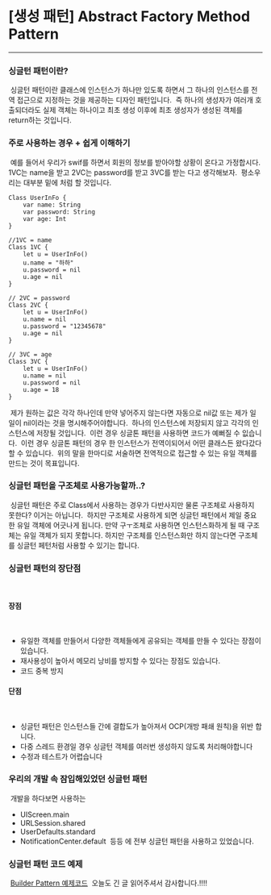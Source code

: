 # [생성 패턴] Abstract Factory Method Pattern
---

### 싱글턴 패턴이란?
​
싱글턴 패턴이란 클래스에 인스턴스가 하나만 있도록 하면서 그 하나의 인스턴스를 전역 접근으로 지정하는 것을 제공하는 디자인 패턴입니다.
​
즉 하나의 생성자가 여러개 호출되더라도 실제 객체는 하나이고 최초 생성 이후에 최초 생성자가 생성된 객체를 return하는 것입니다.
​
### 주로 사용하는 경우 + 쉽게 이해하기
​
예를 들어서 우리가 swif를 하면서 회원의 정보를 받아야할 상황이 온다고 가정합시다.
​
1VC는 name을 받고 2VC는 password를 받고 3VC를 받는 다고 생각해보자.
​
평소우리는 대부분 밑에 처럼 할 것입니다.
​
```
Class UserInFo {
    var name: String
    var password: String
    var age: Int
}
​
//1VC = name
Class 1VC {
    let u = UserInFo()
    u.name = "하하"
    u.password = nil
    u.age = nil
}
​
// 2VC = password
Class 2VC {
    let u = UserInFo()
    u.name = nil
    u.password = "12345678"
    u.age = nil
}
​
// 3VC = age
Class 3VC {
    let u = UserInFo()
    u.name = nil
    u.password = nil
    u.age = 18
}
```
​
제가 원하는 값은 각각 하나인데 만약 넣어주지 않는다면 자동으로 nil값 또는 제가 일일이 nil이라는 것을 명시해주어야합니다.
​
하나의 인스턴스에 저장되지 않고 각각의 인스턴스에 저장될 것입니다.
​
이런 경우 싱글톤 패턴을 사용하면 코드가 예뻐질 수 잆습니다.
​
이런 경우 싱글톤 패턴의 경우 한 인스턴스가 전역이되어서 어떤 클래스든 왔다갔다 할 수 있습니다.
​
위의 말을 한마디로 서술하면 전역적으로 접근할 수 있는 유일 객체를 만드는 것이 목표입니다.
​
### 싱글턴 패턴을 구조체로 사용가능할까..?
​
싱글턴 패턴은 주로 Class에서 사용하는 경우가 다반사지만 물론 구조체로 사용하지 못한다? 이거는 아닙니다.
​
하지만 구조체로 사용하게 되면 싱글턴 패턴에서 제일 중요한 유일 객체에 어긋나게 됩니다. 만약 구ㅜ조체로 사용하면 인스턴스화하게 될 때 구조체는 유일 객체가 되지 못합니다. 하지만 구조체를 인스턴스화만 하지 않는다면 구조체를 싱글턴 페턴처럼 사용할 수 있기는 합니다.
​
### 싱글턴 패턴의 장단점
​
#### 장점
​
-   유일한 객체를 만들어서 다양한 객체들에게 공유되는 객체를 만들 수 있다는 장점이 있습니다.
-   재사용성이 높아서 메모리 낭비를 방지할 수 있다는 장점도 있습니다.
-   코드 중복 방지
​
#### 단점
​
-   싱글턴 패턴은 인스턴스들 간에 결합도가 높아져서 OCP(개방 패쇄 원칙)을 위반 합니다.
-   다중 스레드 환경일 경우 싱글턴 객체를 여러번 생성하지 않도록 처리해야합니다
-   수정과 테스트가 어렵습니다
​
### 우리의 개발 속 잠입해있었던 싱글턴 패턴
​
개발을 하다보면 사용하는
​
-   UIScreen.main
-   URLSession.shared
-   UserDefaults.standard
-   NotificationCenter.default
​
등등 에 전부 싱글턴 패턴을 사용하고 있었습니다.
​
### 싱글턴 패턴 코드 예제
​
[Builder Pattern 예제코드](https://github.com/jjunhaa0211/ADPattern-Swift/tree/main/GoF-BuilderPattern)
​
오늘도 긴 글 읽어주셔서 감사합니다.!!!!
